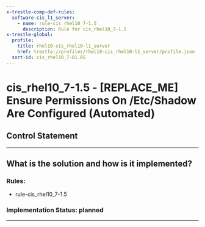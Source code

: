 ```yaml
---
x-trestle-comp-def-rules:
  software-cis_l1_server:
    - name: rule-cis_rhel10_7-1.5
      description: Rule for cis_rhel10_7-1.5
x-trestle-global:
  profile:
    title: rhel10-cis_rhel10-l1_server
    href: trestle://profiles/rhel10-cis_rhel10-l1_server/profile.json
  sort-id: cis_rhel10_7-01.05
---
```


# cis_rhel10_7-1.5 - \[REPLACE_ME\] Ensure Permissions On /Etc/Shadow Are Configured (Automated)

## Control Statement

______________________________________________________________________

## What is the solution and how is it implemented?

<!-- For implementation status enter one of: implemented, partial, planned, alternative, not-applicable -->

<!-- Note that the list of rules under ### Rules: is read-only and changes will not be captured after assembly to JSON -->

<!-- Add control implementation description here for control: cis_rhel10_7-1.5 -->

### Rules:

  - rule-cis_rhel10_7-1.5

### Implementation Status: planned

______________________________________________________________________

